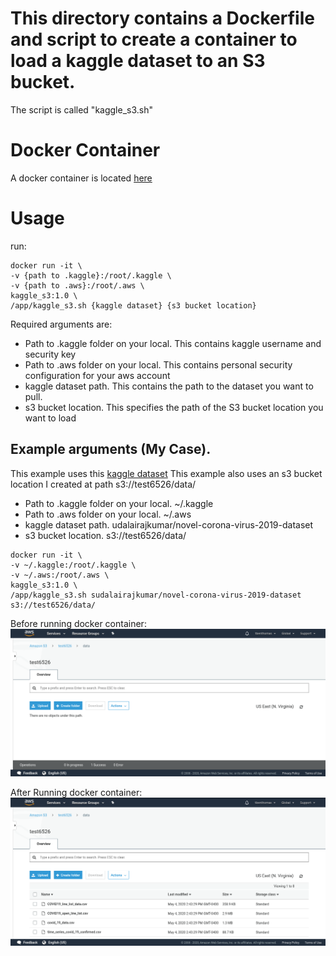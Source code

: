 # This directory contains a Dockerfile and script to create a container to load a kaggle dataset to an S3 bucket. 

The script is called "kaggle_s3.sh"
# Docker Container
A docker container is located [here](https://hub.docker.com/repository/docker/tbenthomas/kaggle_s3/tags?page=1)
# Usage
run: 
```
docker run -it \
-v {path to .kaggle}:/root/.kaggle \
-v {path to .aws}:/root/.aws \
kaggle_s3:1.0 \
/app/kaggle_s3.sh {kaggle dataset} {s3 bucket location}
```

Required arguments are:
- Path to .kaggle folder on your local. This contains kaggle username and security key
- Path to .aws folder on your local. This contains personal security configuration for your aws account
- kaggle dataset path. This contains the path to the dataset you want to pull.
- s3 bucket location. This specifies the path of the S3 bucket location you want to load

## Example arguments (My Case).
This example uses this [kaggle dataset](https://www.kaggle.com/sudalairajkumar/novel-corona-virus-2019-dataset) 
This example also uses an s3 bucket location I created at path s3://test6526/data/

- Path to .kaggle folder on your local. ~/.kaggle
- Path to .aws folder on your local. ~/.aws
- kaggle dataset path. udalairajkumar/novel-corona-virus-2019-dataset
- s3 bucket location. s3://test6526/data/

```
docker run -it \
-v ~/.kaggle:/root/.kaggle \
-v ~/.aws:/root/.aws \
kaggle_s3:1.0 \
/app/kaggle_s3.sh sudalairajkumar/novel-corona-virus-2019-dataset s3://test6526/data/

```

Before running docker container:
![image](screenshots/before_load.png)

After Running docker container:
![image](screenshots/after_load.png)
